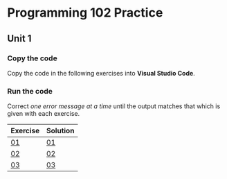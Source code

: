 # Programming 102 Practice

## **Unit 1**

### **Copy the code**

Copy the code in the following exercises into **Visual Studio Code**. 

### **Run the code**

Correct *one error message at a time* until the output matches that which is given with each exercise. 

|Exercise|Solution
|------------------|--------------------------------------|
[01](exercise_1.md)|[01](solutions/exercise_2_solution.md)| 
[02](exercise_2.md)|[02](solutions/exercise_2_solution.md)|
[03](exercise_3.md)|[03](solutions/exercise_3_solution.md)|  